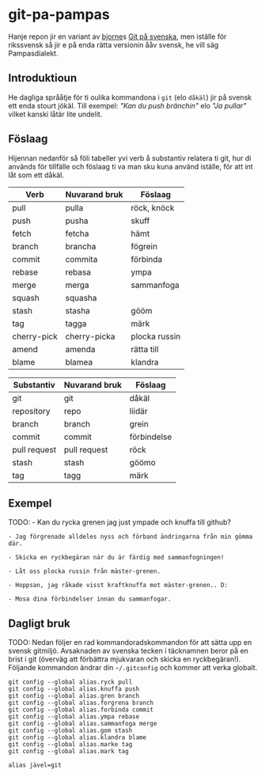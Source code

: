 # git-pa-pampas

Hanje repon jir en variant av [bjorne](https://github.com/bjorne)s [Git på svenska](https://github.com/bjorne/git-pa-svenska/), men iställe för rikssvensk så jir e på enda rätta versionin ååv svensk, he vill säg Pampasdialekt.

## Introduktioun

He dagliga språåtje för ti oulika kommandona i `git` (elo `dåkäl`) jir på svensk ett enda stourt jökäl. Till exempel: _"Kan du push bränchin"_ elo _"Ja pullar"_ vilket kanski låtär lite undelit.

## Föslaag

Hijennan nedanför så föli tabeller yvi verb å substantiv relatera ti git, hur di används för tillfälle och föslaag ti va man sku kuna använd iställe, för att int låt som ett dåkäl.

| Verb        | Nuvarand bruk | Föslaag       |
|-------------|----------------|---------------|
| pull        | pulla          | röck, knöck         |
| push        | pusha          | skuff        |
| fetch       | fetcha         | hämt         |
| branch      | brancha        | fögrein      |
| commit      | commita        | förbinda      |
| rebase      | rebasa         | ympa          |
| merge       | merga          | sammanfoga    |
| squash      | squasha        |           |
| stash       | stasha         | gööm         |
| tag         | tagga          | märk         |
| cherry-pick | cherry-picka   | plocka russin |
| amend       | amenda         | rätta till    |
| blame       | blamea         | klandra       |

| Substantiv   | Nuvarand bruk | Föslaag     |
|--------------|----------------|-------------|
| git          | git            | dåkäl       |
| repository   | repo           | liidär   |
| branch       | branch         | grein        |
| commit       | commit         | förbindelse |
| pull request | pull request   | röck |
| stash        | stash          | göömo       |
| tag          | tagg           | märk       |

## Exempel

TODO:
    - Kan du rycka grenen jag just ympade och knuffa till github?

    - Jag förgrenade alldeles nyss och förband ändringarna från min gömma där.

    - Skicka en ryckbegäran när du är färdig med sammanfogningen!

    - Låt oss plocka russin från mäster-grenen.
    
    - Hoppsan, jag råkade visst kraftknuffa mot mäster-grenen.. D:

    - Mosa dina förbindelser innan du sammanfogar.

## Dagligt bruk

TODO:
Nedan följer en rad kommandoradskommandon för att sätta upp en svensk
gitmiljö. Avsaknaden av svenska tecken i täcknamnen beror på en brist i git
(överväg att förbättra mjukvaran och skicka en ryckbegäran!). Följande
kommandon ändrar din `~/.gitconfig` och kommer att verka globalt.

    git config --global alias.ryck pull
    git config --global alias.knuffa push
    git config --global alias.gren branch
    git config --global alias.forgrena branch
    git config --global alias.forbinda commit
    git config --global alias.ympa rebase
    git config --global alias.sammanfoga merge
    git config --global alias.gom stash
    git config --global alias.klandra blame
    git config --global alias.marke tag
    git config --global alias.mark tag

    alias jävel=git

